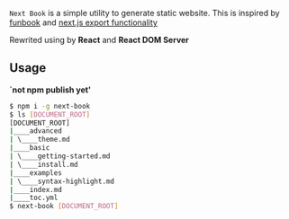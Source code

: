 `Next Book` is a simple utility to generate static website. This is inspired by [funbook](https://funbook.js.org/) and [next.js export functionality](https://zeit.co/blog/next)

Rewrited using by **React** and **React DOM Server**

## Usage

**`not npm publish yet'**

```bash
$ npm i -g next-book
$ ls [DOCUMENT_ROOT]
[DOCUMENT_ROOT]
|____advanced
| \____theme.md
|____basic
| \____getting-started.md
| \____install.md
|____examples
| \____syntax-highlight.md
|____index.md
|____toc.yml
$ next-book [DOCUMENT_ROOT]
```